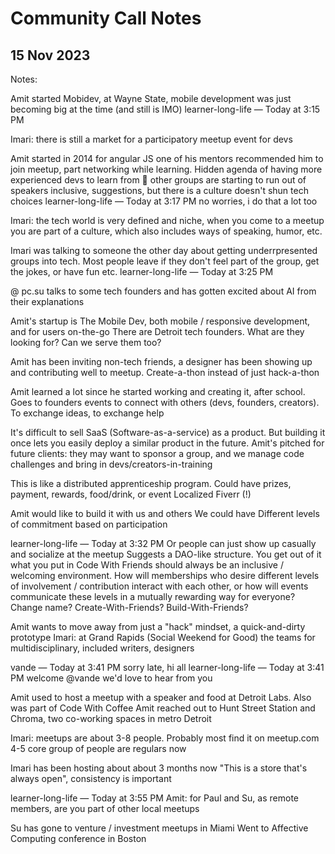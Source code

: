 # Community Call Notes
## 15 Nov 2023
Notes:

Amit started Mobidev, at Wayne State, mobile development was just becoming big at the time (and still is IMO)
learner-long-life — Today at 3:15 PM

Imari: there is still a market for a participatory meetup event for devs

Amit started in 2014 for angular JS
one of his mentors recommended him to join meetup, part networking while learning. Hidden agenda of having more experienced devs to learn from 🙂
other groups are starting to run out of speakers
inclusive, suggestions, but there is a culture doesn't shun tech choices
learner-long-life — Today at 3:17 PM
no worries, i do that a lot too

Imari: the tech world is very defined and niche, when you come to a meetup you are part of a culture, which also includes ways of speaking, humor, etc.

Imari was talking to someone the other day about getting underrpresented groups into tech. Most people leave if they don't feel part of the group, get the jokes, or have fun etc.
learner-long-life — Today at 3:25 PM

@ pc.su talks to some tech founders and has gotten excited about AI from their explanations

Amit's startup is The Mobile Dev, both mobile / responsive development, and for users on-the-go
There are Detroit tech founders. What are they looking for? Can we serve them too?

Amit has been inviting non-tech friends, a designer has been showing up and contributing well to meetup.
Create-a-thon instead of just hack-a-thon

Amit learned a lot since he started working and creating it, after school. Goes to founders events to connect with others (devs, founders, creators).
To exchange ideas, to exchange help

It's difficult to sell SaaS (Software-as-a-service) as a product. But building it once lets you easily deploy a similar product in the future.
Amit's pitched for future clients: they may want to sponsor a group, and we manage code challenges and bring in devs/creators-in-training

This is like a distributed apprenticeship program.
Could have prizes, payment, rewards, food/drink, or event
Localized Fiverr (!)

Amit would like to build it with us and others
We could have Different levels of commitment based on participation

learner-long-life — Today at 3:32 PM
Or people can just show up casually and socialize at the meetup
Suggests a DAO-like structure. You get out of it what you put in
Code With Friends should always be an inclusive / welcoming environment. How will memberships who desire different levels of involvement / contribution interact with each other, or how will events communicate these levels in a mutually rewarding way for everyone?
Change name? Create-With-Friends? Build-With-Friends?

Amit wants to move away from just a "hack" mindset, a quick-and-dirty prototype
Imari: at Grand Rapids (Social Weekend for Good) the teams for multidisciplinary, included writers, designers
 
vande — Today at 3:41 PM
sorry late, hi all
learner-long-life — Today at 3:41 PM
welcome @vande we'd love to hear from you

Amit used to host a meetup with a speaker and food at Detroit Labs. Also was part of Code With Coffee
Amit reached out to Hunt Street Station and Chroma, two co-working spaces in metro Detroit

Imari: meetups are about 3-8 people. Probably most find it on meetup.com
4-5 core group of people are regulars now

Imari has been hosting about about 3 months now
"This is a store that's always open", consistency is important
 
learner-long-life — Today at 3:55 PM
Amit: for Paul and Su, as remote members, are you part of other local meetups

Su has gone to venture / investment meetups in Miami
Went to Affective Computing conference in Boston
